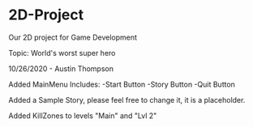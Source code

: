 # 2D-Project
Our 2D project for Game Development

Topic: World's worst super hero

10/26/2020 - Austin Thompson

Added MainMenu Includes:
	-Start Button
	-Story Button
	-Quit Button

Added a Sample Story, please feel free to change it, it is a placeholder.

Added KillZones to levels "Main" and "Lvl 2"